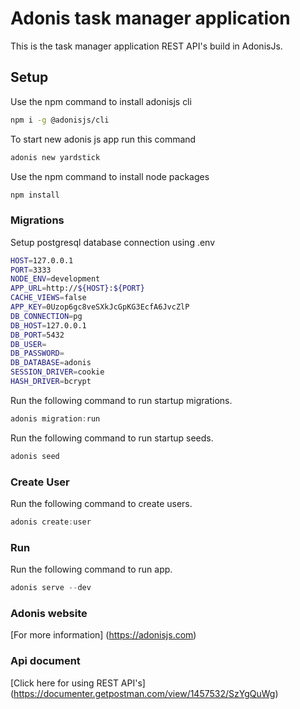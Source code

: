 # Adonis task manager application

This is the task manager application REST API's build in AdonisJs.

## Setup

Use the npm command to install adonisjs cli

```bash
npm i -g @adonisjs/cli
```

To start new adonis js app run this command

```bash
adonis new yardstick
```

Use the npm command to install node packages

```bash
npm install
```

### Migrations

Setup postgresql database connection using .env

```bash
HOST=127.0.0.1
PORT=3333
NODE_ENV=development
APP_URL=http://${HOST}:${PORT}
CACHE_VIEWS=false
APP_KEY=0Uzop6gc8veSXkJcGpKG3EcfA6JvcZlP
DB_CONNECTION=pg
DB_HOST=127.0.0.1
DB_PORT=5432
DB_USER=
DB_PASSWORD=
DB_DATABASE=adonis
SESSION_DRIVER=cookie
HASH_DRIVER=bcrypt
```

Run the following command to run startup migrations.

```js
adonis migration:run
```

Run the following command to run startup seeds.

```js
adonis seed
```

### Create User

Run the following command to create users.

```js
adonis create:user
```

### Run

Run the following command to run app.

```js
adonis serve --dev
```

### Adonis website

[For more information] (https://adonisjs.com)


### Api document

[Click here for using REST API's] (https://documenter.getpostman.com/view/1457532/SzYgQuWg)